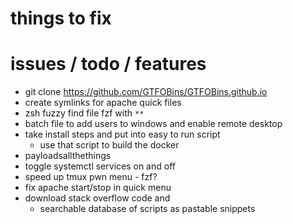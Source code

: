 # things to fix

# issues / todo / features
- git clone https://github.com/GTFOBins/GTFOBins.github.io
- create symlinks for apache quick files
- zsh fuzzy find file fzf with `**`
- batch file to add users to windows and enable remote desktop
- take install steps and put into easy to run script
  - use that script to build the docker
- payloadsallthethings
- toggle systemctl services on and off
- speed up tmux pwn menu - fzf?
- fix apache start/stop in quick menu
- download stack overflow code and
  - searchable database of scripts as pastable snippets
